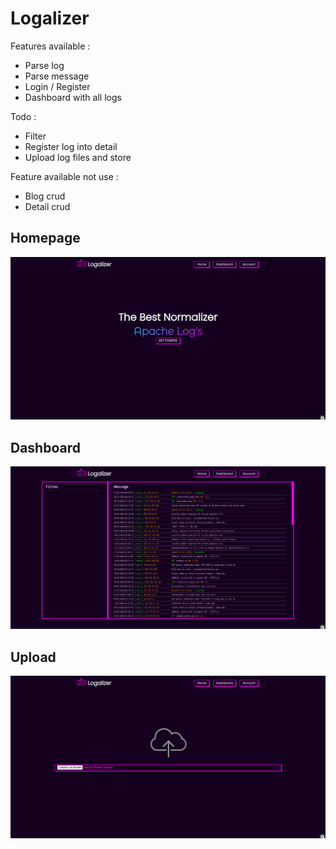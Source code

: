 # Logalizer

Features available : 
- Parse log
- Parse message
- Login / Register
- Dashboard with all logs

Todo :
- Filter
- Register log into detail
- Upload log files and store

Feature available not use :
- Blog crud
- Detail crud

## Homepage
![Homepage](./.ressource/img/homepage.png)

## Dashboard
![Dashboard](./.ressource/img/dashboard.png)

## Upload
![Upload](./.ressource/img/upload.png)

